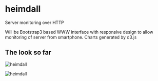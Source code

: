 # heimdall
Server monitoring over HTTP

Will be Bootstrap3 based WWW interface with responsive design to allow monitoring of server from smartphone.
Charts generated by d3.js

## The look so far

![heimdall](http://i.imgur.com/Gk64gVT.png)

![heimdall](http://i.imgur.com/P7gmP9b.png)
